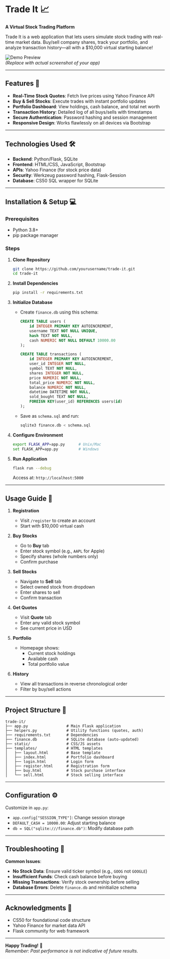 # Trade It 📈  
**A Virtual Stock Trading Platform**  

Trade It is a web application that lets users simulate stock trading with real-time market data. Buy/sell company shares, track your portfolio, and analyze transaction history—all with a $10,000 virtual starting balance!  

![Demo Preview](https://github.com/user-attachments/assets/04194587-1479-4c29-8108-25e9130718da)  
*(Replace with actual screenshot of your app)*  

---

## Features 🚀  
- **Real-Time Stock Quotes**: Fetch live prices using Yahoo Finance API  
- **Buy & Sell Stocks**: Execute trades with instant portfolio updates  
- **Portfolio Dashboard**: View holdings, cash balance, and total net worth  
- **Transaction History**: Detailed log of all buys/sells with timestamps  
- **Secure Authentication**: Password hashing and session management  
- **Responsive Design**: Works flawlessly on all devices via Bootstrap  

---

## Technologies Used 🛠️  
- **Backend**: Python/Flask, SQLite  
- **Frontend**: HTML/CSS, JavaScript, Bootstrap  
- **APIs**: Yahoo Finance (for stock price data)  
- **Security**: Werkzeug password hashing, Flask-Session  
- **Database**: CS50 SQL wrapper for SQLite  

---

## Installation & Setup 💻  

### Prerequisites  
- Python 3.8+  
- pip package manager  


### Steps  
1. **Clone Repository**  
   ```bash
   git clone https://github.com/yourusername/trade-it.git
   cd trade-it
   ```

2. **Install Dependencies**  
   ```bash
   pip install -r requirements.txt
   ```

3. **Initialize Database**  
   - Create `finance.db` using this schema:  
     ```sql
     CREATE TABLE users (
         id INTEGER PRIMARY KEY AUTOINCREMENT,
         username TEXT NOT NULL UNIQUE,
         hash TEXT NOT NULL,
         cash NUMERIC NOT NULL DEFAULT 10000.00
     );

     CREATE TABLE transactions (
         id INTEGER PRIMARY KEY AUTOINCREMENT,
         user_id INTEGER NOT NULL,
         symbol TEXT NOT NULL,
         shares INTEGER NOT NULL,
         price NUMERIC NOT NULL,
         total_price NUMERIC NOT NULL,
         balance NUMERIC NOT NULL,
         datetime DATETIME NOT NULL,
         sold_bought TEXT NOT NULL,
         FOREIGN KEY(user_id) REFERENCES users(id)
     );
     ```
   - Save as `schema.sql` and run:  
     ```bash
     sqlite3 finance.db < schema.sql
     ```

4. **Configure Environment**  
   ```bash
   export FLASK_APP=app.py      # Unix/Mac
   set FLASK_APP=app.py         # Windows
   ```

5. **Run Application**  
   ```bash
   flask run --debug
   ```  
   Access at: `http://localhost:5000`

---

## Usage Guide 📖  

1. **Registration**  
   - Visit `/register` to create an account  
   - Start with $10,000 virtual cash  

2. **Buy Stocks**  
   - Go to **Buy** tab  
   - Enter stock symbol (e.g., `AAPL` for Apple)  
   - Specify shares (whole numbers only)  
   - Confirm purchase  

3. **Sell Stocks**  
   - Navigate to **Sell** tab  
   - Select owned stock from dropdown  
   - Enter shares to sell  
   - Confirm transaction  

4. **Get Quotes**  
   - Visit **Quote** tab  
   - Enter any valid stock symbol  
   - See current price in USD  

5. **Portfolio**  
   - Homepage shows:  
     - Current stock holdings  
     - Available cash  
     - Total portfolio value  

6. **History**  
   - View all transactions in reverse chronological order  
   - Filter by buy/sell actions  

---

## Project Structure 📂  

```
trade-it/
├── app.py                 # Main Flask application
├── helpers.py             # Utility functions (quotes, auth)
├── requirements.txt       # Dependencies
├── finance.db             # SQLite database (auto-updated)
├── static/                # CSS/JS assets
├── templates/             # HTML templates
│   ├── layout.html        # Base template
│   ├── index.html         # Portfolio dashboard
│   ├── login.html         # Login form
│   ├── register.html      # Registration form
│   ├── buy.html           # Stock purchase interface
│   └── sell.html          # Stock selling interface
```

---

## Configuration ⚙️  
Customize in `app.py`:  
- `app.config["SESSION_TYPE"]`: Change session storage  
- `DEFAULT_CASH = 10000.00`: Adjust starting balance  
- `db = SQL("sqlite:///finance.db")`: Modify database path  

---

## Troubleshooting 🔧  

**Common Issues**:  
- **No Stock Data**: Ensure valid ticker symbol (e.g., `GOOG` not `GOOGLE`)  
- **Insufficient Funds**: Check cash balance before buying  
- **Missing Transactions**: Verify stock ownership before selling  
- **Database Errors**: Delete `finance.db` and reinitialize schema  

---

## Acknowledgments 🙏  
- CS50 for foundational code structure  
- Yahoo Finance for market data API  
- Flask community for web framework  

---

**Happy Trading!** 💸  
*Remember: Past performance is not indicative of future results.*
